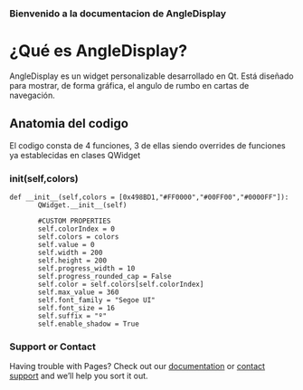 ### Bienvenido a la documentacion de AngleDisplay 

# ¿Qué es AngleDisplay?

AngleDisplay es un widget personalizable desarrollado en Qt. Está diseñado para mostrar, de forma gráfica, el angulo de rumbo en cartas de navegación.


## Anatomia del codigo
  El codigo consta de 4 funciones, 3 de ellas siendo overrides de funciones ya establecidas en clases QWidget
### __init__(self,colors)
 ```
 def __init__(self,colors = [0x498BD1,"#FF0000","#00FF00","#0000FF"]):
        QWidget.__init__(self)
        
        #CUSTOM PROPERTIES
        self.colorIndex = 0
        self.colors = colors
        self.value = 0
        self.width = 200
        self.height = 200
        self.progress_width = 10
        self.progress_rounded_cap = False
        self.color = self.colors[self.colorIndex]
        self.max_value = 360
        self.font_family = "Segoe UI"
        self.font_size = 16
        self.suffix = "º"
        self.enable_shadow = True
 ```
### Support or Contact

Having trouble with Pages? Check out our [documentation](https://docs.github.com/categories/github-pages-basics/) or [contact support](https://support.github.com/contact) and we’ll help you sort it out.

